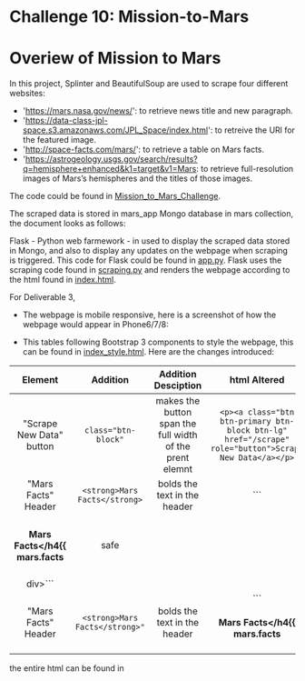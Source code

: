 # Challenge 10: Mission-to-Mars

# Overiew of Mission to Mars
In this project, Splinter and BeautifulSoup are used to scrape four different websites:
- 'https://mars.nasa.gov/news/': to retrieve news title and new paragraph.
- 'https://data-class-jpl-space.s3.amazonaws.com/JPL_Space/index.html': to retreive the URl for the featured image.
- 'http://space-facts.com/mars/': to retrieve a table on Mars facts.
- 'https://astrogeology.usgs.gov/search/results?q=hemisphere+enhanced&k1=target&v1=Mars: to retrieve full-resolution images of Mars’s hemispheres and the titles of those images.

The code could be found in [Mission_to_Mars_Challenge]().

The scraped data is stored in mars_app Mongo database in mars collection, the document looks as follows:
![]()




Flask - Python web farmework - in used to display the scraped data stored in Mongo, and also to display any updates on the webpage when scraping is triggered. This code for Flask could be found in [app.py](). Flask uses the scraping code found in [scraping.py]() and renders the webpage according to the html found in [index.html]().

For Deliverable 3,
- The webpage is mobile responsive, here is a screenshot of how the webpage would appear in Phone6/7/8:


- This tables  following Bootstrap 3 components to style the webpage, this can be found in [index_style.html](). Here are the changes introduced:

| Element | Addition | Addition Desciption  | html Altered |
| :---: | :---: | :---: | :---: |
| "Scrape New Data" button | ```class="btn-block"```| makes the button span the full width of the prent elemnt | ```<p><a class="btn btn-primary btn-block btn-lg" href="/scrape" role="button">Scrape New Data</a></p>```| 
| "Mars Facts" Header | ```<strong>Mars Facts</strong>```| bolds the text in the header | ```<div class="row" id="mars-facts">
 <h4><strong>Mars Facts</strong></h4{{ mars.facts | safe 
 div>```|
| "Mars Facts" Header | ```<strong>Mars Facts</strong>"```| bolds the text in the header | ```<div class="row" id="mars-facts"> <h4><strong>Mars Facts</strong></h4{{ mars.facts | safe }}</div>```|


the entire html can be found in 



 

